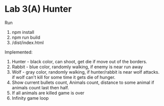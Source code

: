 # Lab 3(A) Hunter 
Run

1. npm install
1. npm run build
1. /dist/index.html 

Implemented: 

1. Hunter - black color, can shoot, get die if move out of the borders.
2. Rabbit - blue color, randomly walking, if enemy is near run away 
3. Wolf - gray color, randomly walking, if hunter/rabbit is near wolf attacks. if wolf can't kill for some time it gets die of hunger.
4. Show current bullets count, Animals count, distance to some animal if animals count last then half. 
5. If all animals are killed game is over
6. Infinity game loop
